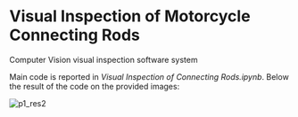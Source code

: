 # Visual Inspection of Motorcycle Connecting Rods
Computer Vision visual inspection software system

Main code is reported in _Visual Inspection of Connecting Rods.ipynb_. Below the result of the code on the provided images:

![p1_res2](https://github.com/Censolo/Visual-Inspection-of-Motorcycle-Connecting-Rods/assets/20042147/c6000093-1281-47a1-ad96-d3a91ce8e42e)
